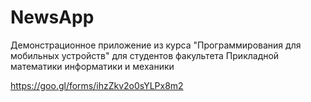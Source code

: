 # NewsApp
Демонстрационное приложение из курса "Программирования для мобильных устройств" для студентов факультета Прикладной математики информатики и механики

https://goo.gl/forms/ihzZkv2o0sYLPx8m2
